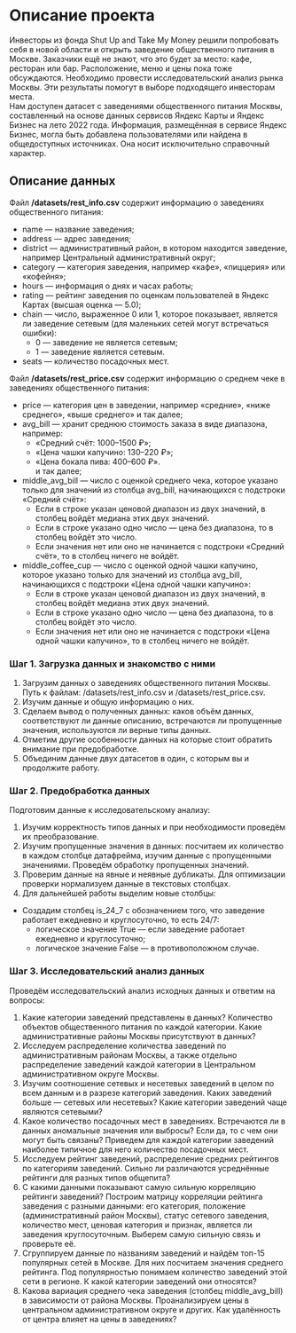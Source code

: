 # Описание проекта
Инвесторы из фонда Shut Up and Take My Money решили попробовать себя в новой области и открыть заведение общественного питания в Москве. Заказчики ещё не знают, что это будет за место: кафе, ресторан или бар. Расположение, меню и цены пока тоже обсуждаются. Необходимо провести исследовательский анализ рынка Москвы. Эти результаты помогут в выборе подходящего инвесторам места.  
Нам доступен датасет с заведениями общественного питания Москвы, составленный на основе данных сервисов Яндекс Карты и Яндекс Бизнес на лето 2022 года. Информация, размещённая в сервисе Яндекс Бизнес, могла быть добавлена пользователями или найдена в общедоступных источниках. Она носит исключительно справочный характер.
## Описание данных
Файл **/datasets/rest_info.csv** содержит информацию о заведениях общественного питания:
- name — название заведения;
- address — адрес заведения;
- district — административный район, в котором находится заведение, например Центральный административный округ;
- category — категория заведения, например «кафе», «пиццерия» или «кофейня»;
- hours — информация о днях и часах работы;
- rating — рейтинг заведения по оценкам пользователей в Яндекс Картах (высшая оценка — 5.0);
- chain — число, выраженное 0 или 1, которое показывает, является ли заведение сетевым (для маленьких сетей могут встречаться ошибки):  
    - 0 — заведение не является сетевым;  
    - 1 — заведение является сетевым.  
- seats — количество посадочных мест.  

Файл **/datasets/rest_price.csv** содержит информацию о среднем чеке в заведениях общественного питания:
- price — категория цен в заведении, например «средние», «ниже среднего», «выше среднего» и так далее;
- avg_bill — хранит среднюю стоимость заказа в виде диапазона, например:  
    - «Средний счёт: 1000–1500 ₽»;  
    - «Цена чашки капучино: 130–220 ₽»;  
    - «Цена бокала пива: 400–600 ₽».  
и так далее;  
- middle_avg_bill — число с оценкой среднего чека, которое указано только для значений из столбца avg_bill, начинающихся с подстроки «Средний счёт»:  
    - Если в строке указан ценовой диапазон из двух значений, в столбец войдёт медиана этих двух значений.  
    - Если в строке указано одно число — цена без диапазона, то в столбец войдёт это число.  
    - Если значения нет или оно не начинается с подстроки «Средний счёт», то в столбец ничего не войдёт.  
- middle_coffee_cup — число с оценкой одной чашки капучино, которое указано только для значений из столбца avg_bill, начинающихся с подстроки «Цена одной чашки капучино»:  
    - Если в строке указан ценовой диапазон из двух значений, в столбец войдёт медиана этих двух значений.  
    - Если в строке указано одно число — цена без диапазона, то в столбец войдёт это число.  
    - Если значения нет или оно не начинается с подстроки «Цена одной чашки капучино», то в столбец ничего не войдёт.  

### Шаг 1. Загрузка данных и знакомство с ними
1. Загрузим данных о заведениях общественного питания Москвы. Путь к файлам: /datasets/rest_info.csv и /datasets/rest_price.csv.
2. Изучим данные и общую информацию о них.
3. Сделаем вывод о полученных данных: каков объём данных, соответствуют ли данные описанию, встречаются ли пропущенные значения, используются ли верные типы данных.
4. Отметим другие особенности данных на которые стоит обратить внимание при предобработке.
5. Объединим данные двух датасетов в один, с которым вы и продолжите работу.
### Шаг 2. Предобработка данных
Подготовим данные к исследовательскому анализу:
1. Изучим корректность типов данных и при необходимости проведём их преобразование. 
2. Изучим пропущенные значения в данных: посчитаем их количество в каждом столбце датафрейма, изучим данные с пропущенными значениями. Проведём обработку пропущенных значений.
3. Проверим данные на явные и неявные дубликаты. Для оптимизации проверки нормализуем данные в текстовых столбцах.  
4. Для дальнейшей работы выделим новые столбцы:  
- Создадим столбец is_24_7 с обозначением того, что заведение работает ежедневно и круглосуточно, то есть 24/7:
    - логическое значение True — если заведение работает ежедневно и круглосуточно;
    - логическое значение False — в противоположном случае.

### Шаг 3. Исследовательский анализ данных
Проведём исследовательский анализ исходных данных и ответим на вопросы:
1. Какие категории заведений представлены в данных? Количество объектов общественного питания по каждой категории. 
Какие административные районы Москвы присутствуют в данных? 
2. Исследуем распределение количества заведений по административным районам Москвы, а также отдельно распределение заведений каждой категории в Центральном административном округе Москвы. 
3. Изучим соотношение сетевых и несетевых заведений в целом по всем данным и в разрезе категорий заведения. Каких заведений больше — сетевых или несетевых? Какие категории заведений чаще являются сетевыми? 
4. Какое количество посадочных мест в заведениях. Встречаются ли в данных аномальные значения или выбросы? Если да, то с чем они могут быть связаны? Приведем для каждой категории заведений наиболее типичное для него количество посадочных мест. 
5. Исследуем рейтинг заведений, распределение средних рейтингов по категориям заведений. Сильно ли различаются усреднённые рейтинги для разных типов общепита?
6. С какими данными показывают самую сильную корреляцию рейтинги заведений? Построим матрицу корреляции рейтинга заведения с разными данными: его категория, положение (административный район Москвы), статус сетевого заведения, количество мест, ценовая категория и признак, является ли заведения круглосуточным. Выберем самую сильную связь и проверьте её.
7. Сгруппируем данные по названиям заведений и найдём топ-15 популярных сетей в Москве. Для них посчитаем значения среднего рейтинга. Под популярностью понимаем количество заведений этой сети в регионе. К какой категории заведений они относятся? 
8. Какова вариация среднего чека заведения (столбец middle_avg_bill) в зависимости от района Москвы. Проанализируем цены в центральном административном округе и других. Как удалённость от центра влияет на цены в заведениях? 
